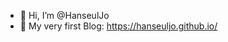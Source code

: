 - 👋 Hi, I’m @HanseulJo
- 🌱 My very first Blog: https://hanseuljo.github.io/

<!---
HanseulJo/HanseulJo is a ✨ special ✨ repository because its `README.md` (this file) appears on your GitHub profile.
You can click the Preview link to take a look at your changes.
--->
